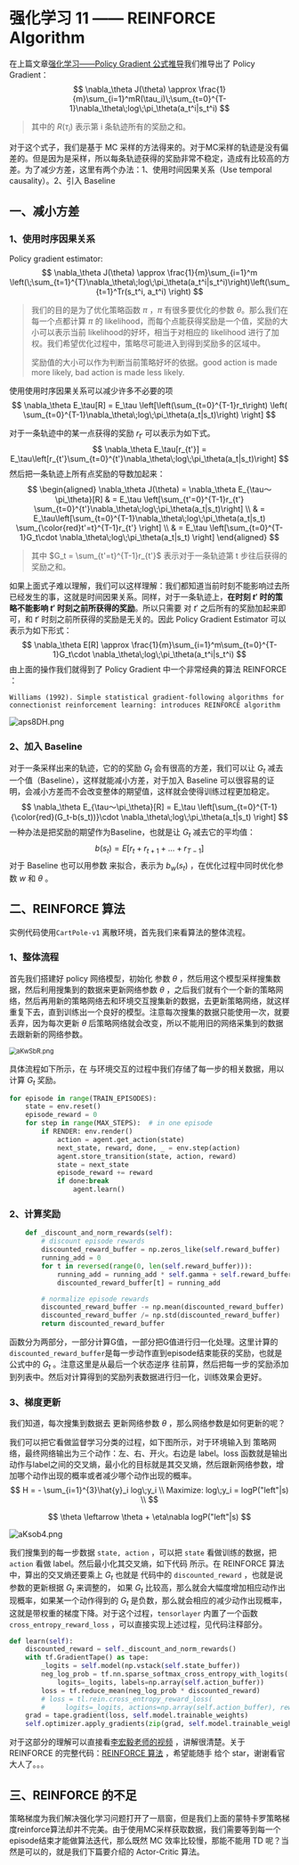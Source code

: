 # 强化学习 11 —— REINFORCE Algorithm

在上篇文章[强化学习——Policy Gradient 公式推导](https://blog.csdn.net/november_chopin/article/details/108032626)我们推导出了 Policy Gradient：
$$
\nabla_\theta J(\theta) \approx \frac{1}{m}\sum_{i=1}^mR(\tau_i)\;\sum_{t=0}^{T-1}\nabla_\theta\;log\;\pi_\theta(a_t^i|s_t^i)
$$

> 其中的 $R(\tau_i)$ 表示第 i 条轨迹所有的奖励之和。

对于这个式子，我们是基于 MC 采样的方法得来的。对于MC采样的轨迹是没有偏差的。但是因为是采样，所以每条轨迹获得的奖励非常不稳定，造成有比较高的方差。为了减少方差，这里有两个办法：1、使用时间因果关系（Use temporal causality）。2、引入 Baseline

## 一、减小方差

### 1、使用时序因果关系

Policy gradient estimator: 
$$
\nabla_\theta J(\theta) \approx \frac{1}{m}\sum_{i=1}^m \left(\;\sum_{t=1}^{T}\nabla_\theta\;log\;\pi_\theta(a_t^i|s_t^i)\right)\left(\sum_{t=1}^Tr(s_t^i, a_t^i) \right)
$$

> 我们的目的是为了优化策略函数 $\pi$ ，$\pi$ 有很多要优化的参数 $\theta$。那么我们在每一个点都计算 $\pi$ 的 likelihood，而每个点能获得奖励是一个值，奖励的大小可以表示当前 likelihood的好坏，相当于对相应的 likelihood 进行了加权。我们希望优化过程中，策略尽可能进入到得到奖励多的区域中。
>
> 奖励值的大小可以作为判断当前策略好坏的依据。good action is made more likely, bad action is made less likely.

使用使用时序因果关系可以减少许多不必要的项
$$
\nabla_\theta E_\tau[R] = E_\tau \left[\left(\sum_{t=0}^{T-1}r_t\right) \left( \sum_{t=0}^{T-1}\nabla_\theta\;log\;\pi_\theta(a_t|s_t)\right) \right]
$$

对于一条轨迹中的某一点获得的奖励 $r_{t'}$ 可以表示为如下式。
$$
\nabla_\theta E_\tau[r_{t'}] = E_\tau\left[r_{t'}\sum_{t=0}^{t'}\nabla_\theta\;log\;\pi_\theta(a_t|s_t)\right]
$$
然后把一条轨迹上所有点奖励的导数加起来：
$$
\begin{aligned}
\nabla_\theta J(\theta) = \nabla_\theta E_{\tau～\pi_\theta}[R] & = E_\tau \left[\sum_{t'=0}^{T-1}r_{t'} \sum_{t=0}^{t'}\nabla_\theta\;log\;\pi_\theta(a_t|s_t)\right] \\
& = E_\tau\left[\sum_{t=0}^{T-1}\nabla_\theta\;log\;\pi_\theta(a_t|s_t) \sum_{\color{red}t'=t}^{T-1}r_{t'} \right] \\
& = E_\tau \left[\sum_{t=0}^{T-1}G_t\cdot \nabla_\theta\;log\;\pi_\theta(a_t|s_t) \right]
\end{aligned}
$$

> 其中 $G_t = \sum_{t'=t}^{T-1}r_{t'}$ 表示对于一条轨迹第 t 步往后获得的奖励之和。

如果上面式子难以理解，我们可以这样理解：我们都知道当前时刻不能影响过去所已经发生的事，这就是时间因果关系。同样，对于一条轨迹上，**在时刻 $t'$ 时的策略不能影响 $t'$ 时刻之前所获得的奖励**。所以只需要 对 $t'$  之后所有的奖励加起来即可，和 $t'$ 时刻之前所获得的奖励是无关的。因此 Policy Gradient Estimator 可以表示为如下形式：
$$
\nabla_\theta E[R] \approx \frac{1}{m}\sum_{i=1}^m\sum_{t=0}^{T-1}G_t\cdot \nabla_\theta\;log\;\pi_\theta(a_t^i|s_t^i)
$$
由上面的操作我们就得到了 Policy Gradient 中一个非常经典的算法 REINFORCE ：

`Williams (1992). Simple statistical gradient-following
algorithms for connectionist reinforcement learning: introduces
REINFORCE algorithm`

![aps8DH.png](https://s1.ax1x.com/2020/07/26/aps8DH.png)

### 2、加入 Baseline

对于一条采样出来的轨迹，它的的奖励 $G_t$ 会有很高的方差，我们可以让 $G_t$ 减去一个值（Baseline），这样就能减小方差，对于加入 Baseline 可以很容易的证明，会减小方差而不会改变整体的期望值，这样就会使得训练过程更加稳定。
$$
\nabla_\theta E_{\tau～\pi_\theta}[R] = E_\tau \left[\sum_{t=0}^{T-1}{\color{red}(G_t-b(s_t))}\cdot \nabla_\theta\;log\;\pi_\theta(a_t|s_t) \right]
$$
一种办法是把奖励的期望作为Baseline，也就是让 $G_t$ 减去它的平均值：
$$
b(s_t) = E[r_t+r_{t+1}+\ldots+r_{T-1}]
$$
对于 Baseline 也可以用参数 来拟合，表示为 $b_w(s_t)$ ，在优化过程中同时优化参数 $w$ 和 $\theta$ 。

## 二、REINFORCE 算法

实例代码使用`CartPole-v1` 离散环境，首先我们来看算法的整体流程。

### 1、整体流程

首先我们搭建好 policy 网络模型，初始化 参数 $\theta$ ，然后用这个模型采样搜集数据，然后利用搜集到的数据来更新网络参数 $\theta$ ，之后我们就有个一个新的策略网络，然后再用新的策略网络去和环境交互搜集新的数据，去更新策略网络，就这样重复下去，直到训练出一个良好的模型。注意每次搜集的数据只能使用一次，就要丢弃，因为每次更新 $\theta$ 后策略网络就会改变，所以不能用旧的网络采集到的数据去跟新新的网络参数。

<img src="https://s1.ax1x.com/2020/07/30/aKwSbR.png" alt="aKwSbR.png" style="zoom:80%;" />

具体流程如下所示，在 与环境交互的过程中我们存储了每一步的相关数据，用以计算 $G_t$ 奖励。

```python
for episode in range(TRAIN_EPISODES):
    state = env.reset()
    episode_reward = 0
    for step in range(MAX_STEPS):  # in one episode
        if RENDER: env.render()
            action = agent.get_action(state)
            next_state, reward, done, _ = env.step(action)
            agent.store_transition(state, action, reward)
            state = next_state
            episode_reward += reward
            if done:break
                agent.learn()
```

### 2、计算奖励

```python
    def _discount_and_norm_rewards(self):
        # discount episode rewards
        discounted_reward_buffer = np.zeros_like(self.reward_buffer)
        running_add = 0
        for t in reversed(range(0, len(self.reward_buffer))):
            running_add = running_add * self.gamma + self.reward_buffer[t]
            discounted_reward_buffer[t] = running_add

        # normalize episode rewards
        discounted_reward_buffer -= np.mean(discounted_reward_buffer)
        discounted_reward_buffer /= np.std(discounted_reward_buffer)
        return discounted_reward_buffer
```

函数分为两部分，一部分计算G值，一部分把G值进行归一化处理。这里计算的`discounted_reward_buffer`是每一步动作直到episode结束能获的奖励，也就是公式中的 $G_t$ 。注意这里是从最后一个状态逆序 往前算，然后把每一步的奖励添加到列表中。然后对计算得到的奖励列表数据进行归一化，训练效果会更好。

### 3、梯度更新

我们知道，每次搜集到数据去 更新网络参数 $\theta$ ，那么网络参数是如何更新的呢？ 

我们可以把它看做监督学习分类的过程，如下图所示，对于环境输入到 策略网络，最终网络输出为三个动作：左、右、开火。右边是 label。loss 函数就是输出动作与label之间的交叉熵，最小化的目标就是其交叉熵，然后跟新网络参数，增加哪个动作出现的概率或者减少哪个动作出现的概率。
$$
H = - \sum_{i=1}^{3}\hat{y}_i log\;y_i \\
Maximize: log\;y_i = logP("left"|s) \\
$$

$$
\theta \leftarrow \theta + \eta\nabla logP("left"|s)
$$

![aKsob4.png](https://s1.ax1x.com/2020/07/30/aKsob4.png)

我们搜集到的每一步数据 `state, action` ，可以把 `state` 看做训练的数据，把 `action` 看做 label。然后最小化其交叉熵，如下代码 所示。在 REINFORCE 算法中，算出的交叉熵还要乘上 $G_t$ 也就是 代码中的 `discounted_reward` ，也就是说 参数的更新根据 $G_t$ 来调整的， 如果 $G_t$ 比较高，那么就会大幅度增加相应动作出现概率，如果某一个动作得到的 $G_t$ 是负数，那么就会相应的减少动作出现概率，这就是带权重的梯度下降。对于这个过程，`tensorlayer` 内置了一个函数 `cross_entropy_reward_loss` ，可以直接实现上述过程，见代码注释部分。

```python
def learn(self): 
    discounted_reward = self._discount_and_norm_rewards()
    with tf.GradientTape() as tape:
        _logits = self.model(np.vstack(self.state_buffer))
        neg_log_prob = tf.nn.sparse_softmax_cross_entropy_with_logits(
            logits=_logits, labels=np.array(self.action_buffer))
        loss = tf.reduce_mean(neg_log_prob * discounted_reward)
        # loss = tl.rein.cross_entropy_reward_loss(
        #     logits=_logits, actions=np.array(self.action_buffer), rewards=discounted_reward)
    grad = tape.gradient(loss, self.model.trainable_weights)
    self.optimizer.apply_gradients(zip(grad, self.model.trainable_weights))
```

对于这部分的理解可以直接看[李宏毅老师的视频](https://www.bilibili.com/video/BV1UE411G78S?p=2) ，讲解很清楚。关于 REINFORCE 的完整代码：[REINFORCE 算法](https://github.com/NovemberChopin/RL_Tutorial/blob/master/code/PG_Discrete.py) ，希望能随手  给个 star，谢谢看官大人了。。。

## 三、REINFORCE 的不足

策略梯度为我们解决强化学习问题打开了一扇窗，但是我们上面的蒙特卡罗策略梯度reinforce算法却并不完美。由于使用MC采样获取数据，我们需要等到每一个episode结束才能做算法迭代，那么既然 MC 效率比较慢，那能不能用 TD 呢？当然是可以的，就是我们下篇要介绍的 Actor-Critic 算法。